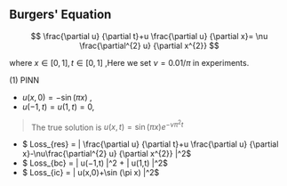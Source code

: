 ## Burgers' Equation

$$
\frac{\partial u} {\partial t}+u \frac{\partial u} {\partial x}= \nu  \frac{\partial^{2} u} {\partial x^{2}} 
$$

where $x\in [0,1 ],t\in [0,1]$ ,Here we set $\nu =0.01/ \pi$ in experiments.

(1) PINN

- $u(x,0)=−\sin (\pi x)$ ,
- $u(−1,t)=u(1,t)=0$,
​
> The true solution is $u(x,t)=\sin (\pi x) e^{-\nu \pi^{2} t}$

- $ Loss_{res} =  \| \frac{\partial u} {\partial t}+u \frac{\partial u} {\partial x}-\nu\frac{\partial^{2} u} {\partial x^{2}} \|^2$
- $ Loss_{bc} =  \| u(−1,t) \|^2 + \| u(1,t) \|^2$
- $ Loss_{ic} =  \| u(x,0)+\sin (\pi x) \|^2$